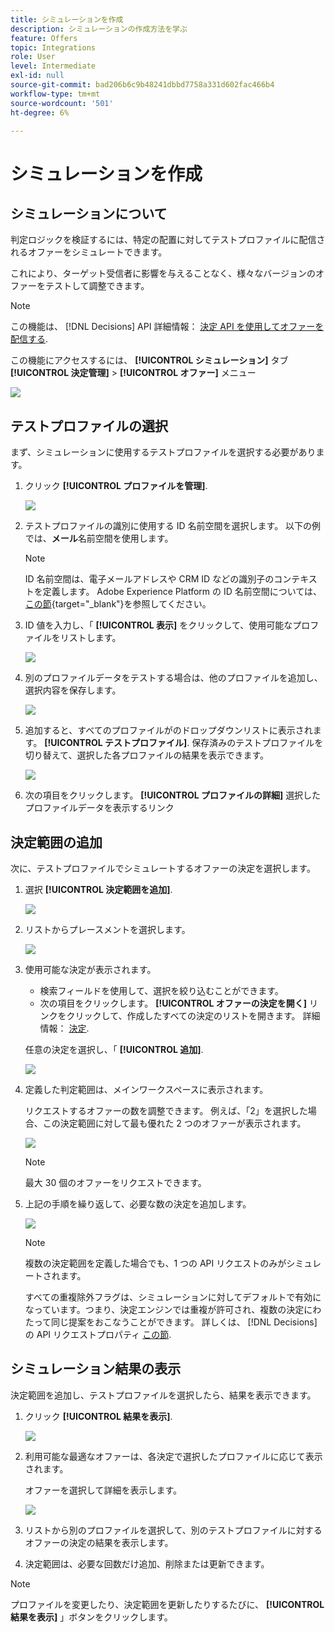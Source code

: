 ```yaml
---
title: シミュレーションを作成
description: シミュレーションの作成方法を学ぶ
feature: Offers
topic: Integrations
role: User
level: Intermediate
exl-id: null
source-git-commit: bad206b6c9b48241dbbd7758a331d602fac466b4
workflow-type: tm+mt
source-wordcount: '501'
ht-degree: 6%

---
```



# シミュレーションを作成

## シミュレーションについて

判定ロジックを検証するには、特定の配置に対してテストプロファイルに配信されるオファーをシミュレートできます。

<!--Simulation allows you to view the results of offer decisions as a selected profile.-->

これにより、ターゲット受信者に影響を与えることなく、様々なバージョンのオファーをテストして調整できます。

>[!NOTE]
>
>この機能は、 [!DNL Decisions] API 詳細情報： [決定 API を使用してオファーを配信する](../api-reference/decisions-api/deliver-offers.md).

この機能にアクセスするには、 **[!UICONTROL シミュレーション]** タブ **[!UICONTROL 決定管理]** > **[!UICONTROL オファー]** メニュー

![](../../assets/offers_simulation-tab.png)

<!--
➡️ [Discover this feature in video](#video)
-->

## テストプロファイルの選択

まず、シミュレーションに使用するテストプロファイルを選択する必要があります。

1. クリック **[!UICONTROL プロファイルを管理]**.

   ![](../../assets/offers_simulation-manage-profile.png)

1. テストプロファイルの識別に使用する ID 名前空間を選択します。 以下の例では、**メール**&#x200B;名前空間を使用します。

   >[!NOTE]
   >
   >ID 名前空間は、電子メールアドレスや CRM ID などの識別子のコンテキストを定義します。 Adobe Experience Platform の ID 名前空間については、[この節](../../get-started-identity.md){target=&quot;_blank&quot;}を参照してください。

1. ID 値を入力し、「 **[!UICONTROL 表示]** をクリックして、使用可能なプロファイルをリストします。

   ![](../../assets/offers_simulation-add-profile.png)

1. 別のプロファイルデータをテストする場合は、他のプロファイルを追加し、選択内容を保存します。

   ![](../../assets/offers_simulation-save-profiles.png)

1. 追加すると、すべてのプロファイルがのドロップダウンリストに表示されます。 **[!UICONTROL テストプロファイル]**. 保存済みのテストプロファイルを切り替えて、選択した各プロファイルの結果を表示できます。

   ![](../../assets/offers_simulation-saved-profiles.png)

1. 次の項目をクリックします。 **[!UICONTROL プロファイルの詳細]** 選択したプロファイルデータを表示するリンク

<!--Learn more on [selecting test profiles](preview.md#select-test-profiles)-->

## 決定範囲の追加

次に、テストプロファイルでシミュレートするオファーの決定を選択します。

1. 選択 **[!UICONTROL 決定範囲を追加]**.

   ![](../../assets/offers_simulation-add-decision.png)

1. リストからプレースメントを選択します。

   ![](../../assets/offers_simulation-add-decision-scope.png)

1. 使用可能な決定が表示されます。

   * 検索フィールドを使用して、選択を絞り込むことができます。
   * 次の項目をクリックします。 **[!UICONTROL オファーの決定を開く]** リンクをクリックして、作成したすべての決定のリストを開きます。 詳細情報： [決定](create-offer-activities.md).

   任意の決定を選択し、「 **[!UICONTROL 追加]**.

   ![](../../assets/offers_simulation-add-decision-scope-add.png)

1. 定義した判定範囲は、メインワークスペースに表示されます。

   リクエストするオファーの数を調整できます。 例えば、「2」を選択した場合、この決定範囲に対して最も優れた 2 つのオファーが表示されます。

   ![](../../assets/offers_simulation-request-offer.png)

   >[!NOTE]
   >
   >最大 30 個のオファーをリクエストできます。

1. 上記の手順を繰り返して、必要な数の決定を追加します。

   ![](../../assets/offers_simulation-add-more-decisions.png)

   >[!NOTE]
   >
   >複数の決定範囲を定義した場合でも、1 つの API リクエストのみがシミュレートされます。
   >
   >すべての重複除外フラグは、シミュレーションに対してデフォルトで有効になっています。つまり、決定エンジンでは重複が許可され、複数の決定にわたって同じ提案をおこなうことができます。 詳しくは、 [!DNL Decisions] の API リクエストプロパティ [この節](../api-reference/decisions-api/deliver-offers.md).

## シミュレーション結果の表示

決定範囲を追加し、テストプロファイルを選択したら、結果を表示できます。

1. クリック **[!UICONTROL 結果を表示]**.

   ![](../../assets/offers_simulation-view-results.png)

1. 利用可能な最適なオファーは、各決定で選択したプロファイルに応じて表示されます。

   オファーを選択して詳細を表示します。

   ![](../../assets/offers_simulation-offer-details.png)

1. リストから別のプロファイルを選択して、別のテストプロファイルに対するオファーの決定の結果を表示します。

1. 決定範囲は、必要な回数だけ追加、削除または更新できます。

>[!NOTE]
>
>プロファイルを変更したり、決定範囲を更新したりするたびに、 **[!UICONTROL 結果を表示]** 」ボタンをクリックします。

<!--Questions

* Is it recommended to first select profiles or first add decision scopes?
* What does Request offer changes?
* Nothing displays when I click View results? Can't see any score...
* What's the typical example? i.e. how many decisions do you select, and how do you compare scores?
* What do you learn from simulation? i.e. if I selected 2 decisions and I compare the scores, which one is better or should I use for my customers?
* Is there a way to create relevant test profiles?
* Error on Profile details link.
* Is there a tutorial planned to be released?
* Why still a big red frame when no profile is found?

## Tutorial video {#video}

>[!NOTE]
>
>This video applies to the Offer Decisioning application service built on Adobe Experience Platform. However, it provides generic guidance to use Offer in the context of Journey Optimizer.

>[!VIDEO](https://video.tv.adobe.com/v/329606?quality=12)
-->